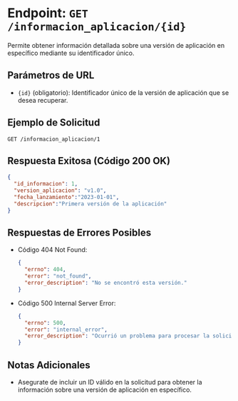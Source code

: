 # Endpoint: `GET /informacion_aplicacion/{id}`

Permite obtener información detallada sobre una versión de aplicación en específico mediante su identificador único.

## Parámetros de URL
- `{id}` (obligatorio): Identificador único de la versión de aplicación que se desea recuperar.

## Ejemplo de Solicitud
```http
GET /informacion_aplicacion/1
```

## Respuesta Exitosa (Código 200 OK)
```json
{
  "id_informacion": 1,
  "version_aplicacion": "v1.0",
  "fecha_lanzamiento":"2023-01-01",
  "descripcion":"Primera versión de la aplicación"
}
```

## Respuestas de Errores Posibles
- Código 404 Not Found:

  ```json
  {
    "errno": 404,
    "error": "not_found",
    "error_description": "No se encontró esta versión."
  }
  ```

- Código 500 Internal Server Error:
  ```json
  {
    "errno": 500,
    "error": "internal_error",
    "error_description": "Ocurrió un problema para procesar la solicitud"
  }
  ``` 

## Notas Adicionales

- Asegurate de incluir un ID válido en la solicitud para obtener la información
  sobre una versión de aplicación en específico.
